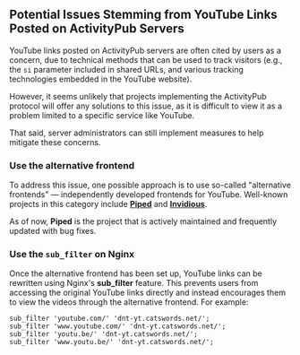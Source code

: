 ## Potential Issues Stemming from YouTube Links Posted on ActivityPub Servers
YouTube links posted on ActivityPub servers are often cited by users as a concern, due to technical methods that can be used to track visitors (e.g., the `si` parameter included in shared URLs, and various tracking technologies embedded in the YouTube website).

However, it seems unlikely that projects implementing the ActivityPub protocol will offer any solutions to this issue, as it is difficult to view it as a problem limited to a specific service like YouTube.

That said, server administrators can still implement measures to help mitigate these concerns.

### Use the alternative frontend
To address this issue, one possible approach is to use so-called "alternative frontends" — independently developed frontends for YouTube. Well-known projects in this category include [**Piped**](https://github.com/TeamPiped/Piped) and [**Invidious**](https://github.com/iv-org/invidious).

As of now, **Piped** is the project that is actively maintained and frequently updated with bug fixes.

### Use the `sub_filter` on Nginx
Once the alternative frontend has been set up, YouTube links can be rewritten using Nginx's **sub\_filter** feature. This prevents users from accessing the original YouTube links directly and instead encourages them to view the videos through the alternative frontend. For example:

```
sub_filter 'youtube.com/' 'dnt-yt.catswords.net/';
sub_filter 'www.youtube.com/' 'dnt-yt.catswords.net/';
sub_filter 'youtu.be/' 'dnt-yt.catswords.net/';
sub_filter 'www.youtu.be/' 'dnt-yt.catswords.net/';
```
